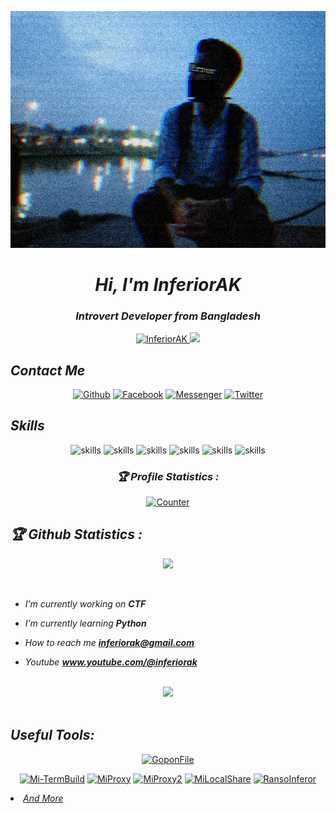 <p align="center"><img src="inferiorak.gif" /></p>
<h1 align="center"><i>Hi, I'm InferiorAK</i></h1>
<h3 align="center"><i>Introvert Developer from Bangladesh</i></h3>

<p align="center">
  <a href="https://github.com/InferiorAK">
<!--<img height="165" src="https://github-readme-stats.vercel.app/api?username=inferiorak&show_icons=true&include_all_commits=true&theme=react&cache_seconds=3200&hide_border=true" />-->
    <img src="https://github-readme-stats.vercel.app/api?username=InferiorAK&show_icons=true&theme=gotham" alt="InferiorAK" />
  </a>
  <a href="https://github.com/InferiorAK">
     <img src="https://github-readme-stats.vercel.app/api/top-langs/?username=InferiorAK&layout=compact&bg_color=151515&text_color=fff&card_width=445&title_color=fff">
  </a>
</p>

## <i>Contact Me</i>
<div align="center">
  
  [![Github](https://img.shields.io/badge/Github-InferiorAK-orange?style=for-the-badge&logo=github)](https://github.com/InferiorAK)
  [![Facebook](https://img.shields.io/badge/Facebook-InferiorAK-red?style=for-the-badge&logo=facebook)](https://www.facebook.com/InferiorAK)
  [![Messenger](https://img.shields.io/badge/Chat-Messenger-blue?style=for-the-badge&logo=messenger)](https://m.me/InferiorAK)
  [![Twitter](https://img.shields.io/badge/Twitter-InferiorAK-skyblue?style=for-the-badge&logo=twitter)](https://www.twitter.com/InferiorAK)
  
</div>

## <i>Skills</i>
<div align="center">
  
  ![skills](https://img.shields.io/badge/python-3670A0?style=for-the-badge&logo=python&logoColor=ffdd54)
  ![skills](https://img.shields.io/badge/C_Programming-%2300599C.svg?style=for-the-badge&logo=c&logoColor=white)
  ![skills](https://img.shields.io/badge/Bash-%23121011.svg?style=for-the-badge&logo=gnu-bash&logoColor=white)
  ![skills](https://img.shields.io/badge/Linux-FCC624?style=for-the-badge&logo=linux&logoColor=black)
  ![skills](https://img.shields.io/badge/html5-%23E34F26.svg?style=for-the-badge&logo=html5&logoColor=white)
  ![skills](https://img.shields.io/badge/css3-%231572B6.svg?style=for-the-badge&logo=css3&logoColor=white)
  
</div>

<h3 align="center"><b><i>🏆 Profile Statistics :</i></b></h3>
<p align="center">
  <a href="https://github.com/inferiorak">
   <img height="25" title="Counter" src="https://komarev.com/ghpvc/?username=InferiorAK&color=blueviolet&style=flat-square">
  </a>
</p>

<h2 align="left"><i>🏆 Github Statistics :</i></b></h2>
<p align="center">
  <a href="https://github.com/inferiorak"><img width=550 src="https://github-profile-trophy.vercel.app/?username=InferiorAK&theme=dracula&no-frame=true&title=Followers,Stars,Commit,Repository,Issues"/></a>
</p>
<br>

<i>

- I’m currently working on **CTF**

- I’m currently learning **Python**

- How to reach me **inferiorak@gmail.com**

- Youtube **www.youtube.com/@inferiorak**
  
</i>
 
<br>
<center><img src="https://metrics.lecoq.io/inferiorak?template=classic&achievements=1&achievements.threshold=C&achievements.secrets=true&achievements.display=compact&achievements.limit=0&config.timezone=Asia%2FDhaka"></center>
<br>

## <i>Useful Tools:</i>

<p align="center">
  <a href="https://github.com/InferiorAK/GoponFile"><img title="GoponFile" src="https://github-readme-stats.vercel.app/api/pin/?username=InferiorAK&repo=GoponFile&theme=vision-friendly-dark"></a>
<p align="center">
  <a href="https://github.com/InferiorAK/Mi-TermBuild"><img title="Mi-TermBuild" src="https://github-readme-stats.vercel.app/api/pin/?username=InferiorAK&repo=Mi-TermBuild&theme=vision-friendly-dark"></a>
<a href="https://github.com/InferiorAK/MiProxy"><img title="MiProxy" src="https://github-readme-stats.vercel.app/api/pin/?username=InferiorAK&repo=MiProxy&theme=vision-friendly-dark"></a>
<a href="https://github.com/InferiorAK/MiProxy2"><img title="MiProxy2" src="https://github-readme-stats.vercel.app/api/pin/?username=InferiorAK&repo=MiProxy2&theme=vision-friendly-dark"></a>
<a href="https://github.com/InferiorAK/MiLocalShare"><img title="MiLocalShare" src="https://github-readme-stats.vercel.app/api/pin/?username=InferiorAK&repo=MiLocalShare&theme=vision-friendly-dark"></a>
<a href="https://github.com/InferiorAK/RansoInferor"><img title="RansoInferor" src="https://github-readme-stats.vercel.app/api/pin/?username=InferiorAK&repo=RansoInferor&theme=vision-friendly-dark"></a>

</p>
  
<li><i><a href="https://github.com/inferiorak?tab=repositories">And More</a></i></li>
<br>
